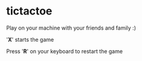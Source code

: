 # tictactoe

Play on your machine with your friends and family :)

'<strong>X</strong>' starts the game

Press '<strong>R</strong>' on your keyboard to restart the game
